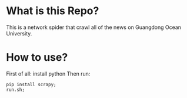# What is this Repo?
This is a network spider that crawl all of the news on Guangdong Ocean University.

# How to use?
First of all: install python
Then run: 
```shell
pip install scrapy;
run.sh;
```
